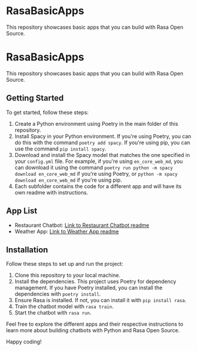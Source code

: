 # RasaBasicApps

This repository showcases basic apps that you can build with Rasa Open Source.

# RasaBasicApps

This repository showcases basic apps that you can build with Rasa Open Source.

## Getting Started

To get started, follow these steps:

1. Create a Python environment using Poetry in the main folder of this repository.
2. Install Spacy in your Python environment. If you're using Poetry, you can do this with the command `poetry add spacy`. If you're using pip, you can use the command `pip install spacy`.
3. Download and install the Spacy model that matches the one specified in your `config.yml` file. For example, if you're using `en_core_web_md`, you can download it using the command `poetry run python -m spacy download en_core_web_md` if you're using Poetry, or `python -m spacy download en_core_web_md` if you're using pip.
4. Each subfolder contains the code for a different app and will have its own readme with instructions.

## App List

- Restaurant Chatbot: [Link to Restaurant Chatbot readme](restaurant-chatbot/Readme.md)
- Weather App: [Link to Weather App readme](weather-app/Readme.md)


## Installation

Follow these steps to set up and run the project:

1. Clone this repository to your local machine.
2. Install the dependencies. This project uses Poetry for dependency management. If you have Poetry installed, you can install the dependencies with `poetry install`.
3. Ensure Rasa is installed. If not, you can install it with `pip install rasa`.
4. Train the chatbot model with `rasa train`.
5. Start the chatbot with `rasa run`.

Feel free to explore the different apps and their respective instructions to learn more about building chatbots with Python and Rasa Open Source.

Happy coding!